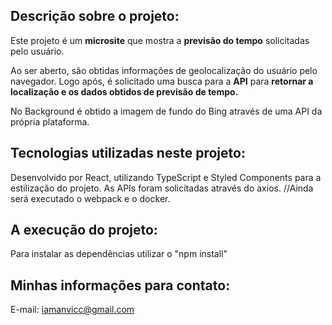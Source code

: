 ## Descrição sobre o projeto:

Este projeto é um **microsite** que mostra a **previsão do tempo** solicitadas pelo usuário. 

Ao ser aberto, são obtidas informações de geolocalização do usuário pelo navegador. Logo após, é solicitado uma busca para a **API** para **retornar a localização  e os dados obtidos de previsão de tempo.**

No Background é obtido a imagem de fundo do Bing através de uma API da própria plataforma. 


## Tecnologias utilizadas neste projeto:

Desenvolvido por React, utilizando TypeScript e Styled Components para a estilização do projeto.
As APIs foram solicitadas através do axios. 
//Ainda será executado o webpack e o docker.

## A execução do projeto:

Para instalar as dependências utilizar o "npm install"

## Minhas informações para contato:
E-mail: iamanvicc@gmail.com
